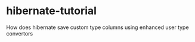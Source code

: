 # hibernate-tutorial
How does hibernate save custom type columns using enhanced user type convertors
